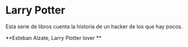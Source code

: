 # Larry Potter

Esta serie de libros cuenta la historia de un hacker de los que hay pocos.

**Esteban Alzate, Larry Plotter lover **
